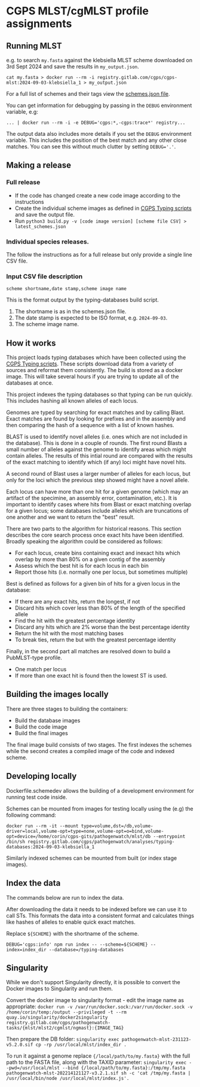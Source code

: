 # CGPS MLST/cgMLST profile assignments
## Running MLST

e.g. to search `my.fasta` against the klebsiella MLST scheme downloaded on 3rd Sept 2024 and save the results in `my_output.json`.
```
cat my.fasta > docker run --rm -i registry.gitlab.com/cgps/cgps-mlst:2024-09-03-klebsiella_1 > my_output.json
```

For a full list of schemes and their tags view the [schemes.json file](https://github.com/pathogenwatch-oss/typing-databases/blob/main/schemes.json).


You can get information for debugging by passing in the `DEBUG` environment variable, e.g:

```
... | docker run --rm -i -e DEBUG='cgps:*,-cgps:trace*' registry...
```

The output data also includes more details if you set the `DEBUG` environment variable.  This includes
the position of the best match and any other close matches.  You can see this without much clutter
by setting `DEBUG='.'`.

## Making a release
### Full release
- If the code has changed create a new code image according to the instructions
- Create the individual scheme images as defined in [CGPS Typing scripts](https://github.com/pathogenwatch-oss/typing-databases) and save the output file.
- Run `python3 build.py -v [code image version] [scheme file CSV] > latest_schemes.json`

### Individual species releases.
The follow the instructions as for a full release but only provide a single line CSV file.

### Input CSV file description
```
scheme shortname,date stamp,scheme image name
```
This is the format output by the typing-databases build script.

1. The shortname is as in the schemes.json file.
2. The date stamp is expected to be ISO format, e.g. `2024-09-03`.
3. The scheme image name.

## How it works

This project loads typing databases which have been collected using the [CGPS Typing scripts](https://github.com/pathogenwatch-oss/typing-databases).  These
scripts download data from a variety of sources and reformat them consistently.  The build is stored as a docker image.
This will take several hours if you are trying to update all of the databases at once.

This project indexes the typing databases so that typing can be run quickly.  This includes hashing all known alleles of each locus.

Genomes are typed by searching for exact matches and by calling Blast.  Exact matches are found by looking for prefixes and in the assembly and
then comparing the hash of a sequence with a list of known hashes.

BLAST is used to identify novel alleles (i.e. ones which are not included in the database).  This is done in a couple of rounds.  The first round Blasts
a small number of alleles against the genome to identify areas which might contain alleles.  The results of this intial round are compared with the
results of the exact matching to identify which (if any) loci might have novel hits.

A second round of Blast uses a larger number of alleles for each locus, but only for the loci which the previous step showed might have a novel allele.

Each locus can have more than one hit for a given genome (which may an artifact of the specimine, an assembly error, contamination, etc.).  It is important
to identify cases where hits from Blast or exact matching overlap for a given locus; some databases include alleles which are truncations of one another and
we want to return the "best" result.

There are two parts to the algorithm for historical reasons. This section describes the core search process once exact hits have been identified.
Broadly speaking the algorithm could be considered as follows:
* For each locus, create bins containing exact and inexact hits which overlap by more than 80% on a given contig of the assembly
* Assess which the best hit is for each locus in each bin
* Report those hits (i.e. normally one per locus, but sometimes multiple)

Best is defined as follows for a given bin of hits for a given locus in the database:
* If there are any exact hits, return the longest, if not
* Discard hits which cover less than 80% of the length of the specified allele
* Find the hit with the greatest percentage identity
* Discard any hits which are 2% worse than the best percentage identity
* Return the hit with the most matching bases
* To break ties, return the but with the greatest percentage identity

Finally, in the second part all matches are resolved down to build a PubMLST-type profile.
* One match per locus
* If more than one exact hit is found then the lowest ST is used.

## Building the images locally

There are three stages to building the containers:

* Build the database images
* Build the code image
* Build the final images

The final image build consists of two stages. The first indexes the schemes while the second creates a compiled image
of the code and indexed scheme.

## Developing locally

Dockerfile.schemedev allows the building of a development environment for running test code inside.

Schemes can be mounted from images for testing locally using the (e.g) the following command:

```
docker run --rm -it --mount type=volume,dst=/db,volume-driver=local,volume-opt=type=none,volume-opt=o=bind,volume-opt=device=/home/corin/cgps-gits/pathogenwatch/mlst/db --entrypoint /bin/sh registry.gitlab.com/cgps/pathogenwatch/analyses/typing-databases:2024-09-03-klebsiella_1
```

Similarly indexed schemes can be mounted from built (or index stage images).


## Index the data

The commands below are run to index the data.

After downloading the data it needs to be indexed before we can
use it to call STs.  This formats the data into a consistent format and
calculates things like hashes of alleles to enable quick exact matches.

Replace `${SCHEME}` with the shortname of the scheme.
```
DEBUG='cgps:info' npm run index -- --scheme=${SCHEME} --index=index_dir --database=/typing-databases
```

## Singularity

While we don't support Singularity directly, it is possible to convert the Docker images to Singularity and run them.

Convert the docker image to singularity format - edit the image name as appropriate:
`docker run -v /var/run/docker.sock:/var/run/docker.sock -v /home/corin/temp:/output --privileged -t --rm quay.io/singularity/docker2singularity registry.gitlab.com/cgps/pathogenwatch-tasks/{mlst/mlst2/cgmlst/ngmast}:{IMAGE_TAG}`

Then prepare the DB folder:
`singularity exec pathogenwatch-mlst-231123-v5.2.0.sif cp -rp /usr/local/mlst/index_dir .`

To run it against a genome replace `{/local/path/to/my.fasta}` with the full path to the FASTA file, along with the TAXID parameter:
`singularity exec --pwd=/usr/local/mlst --bind {/local/path/to/my.fasta}:/tmp/my.fasta pathogenwatch-mlst-202214121127-v3.2.1.sif sh -c 'cat /tmp/my.fasta | /usr/local/bin/node /usr/local/mlst/index.js'.`
